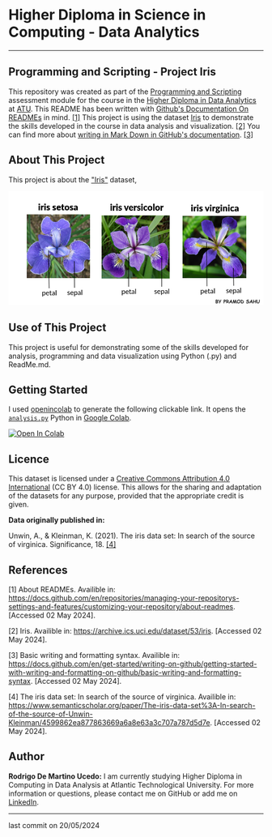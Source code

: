 # Higher Diploma in Science in Computing - Data Analytics
******

## Programming and Scripting - Project Iris

This repository was created as part of the [Programming and Scripting](https://www.gmit.ie/programming-and-scripting) assessment module for the course in the [Higher Diploma in Data Analytics](https://www.gmit.ie/higher-diploma-in-science-in-computing-in-data-analytics?_gl=1*1bcdos0*_ga*MTE3OTU2MzQ5LjE2OTY2MDYwMzE.*_ga_5R02GBYV8V*MTcxNDMzOTE2Ni4xMS4xLjE3MTQzMzkyMDAuMC4wLjA.) at [ATU](https://www.atu.ie/). This README has been written with [Github's Documentation On READMEs](https://docs.github.com/en/repositories/managing-your-repositorys-settings-and-features/customizing-your-repository/about-readmes) in mind. [[1]](#1) This project is using the dataset [Iris](https://archive.ics.uci.edu/dataset/53/iris) to demonstrate the skills developed in the course in data analysis and visualization. [[2]](#2) You can find more about [writing in Mark Down in GitHub's documentation](https://docs.github.com/en/get-started/writing-on-github/getting-started-with-writing-and-formatting-on-github/basic-writing-and-formatting-syntax). [[3]](#3)

## About This Project

This project is about the ["Iris"](https://raw.githubusercontent.com/mwaskom/seaborn-data/master/iris.csv) dataset, 

![Iris](Irisimg.png)

## Use of This Project

This project is useful for demonstrating some of the skills developed for analysis, programming and data visualization using Python (.py) and ReadMe.md.

## Getting Started

I used [openincolab](https://openincolab.com/) to generate the following clickable link.
It opens the [`analysis.py`](https://github.com/RodrigoDMU/pands-project/blob/main/analysis.py) Python in [Google Colab](https://colab.research.google.com/).

<a target="_blank" href="https://colab.research.google.com/github/RodrigoDMU/pands-project/blob/main/analysis.py">
  <img src="https://colab.research.google.com/assets/colab-badge.svg" alt="Open In Colab"/>
</a>

## Licence

This dataset is licensed under a [Creative Commons Attribution 4.0 International](https://creativecommons.org/licenses/by/4.0/legalcode) (CC BY 4.0) license. This allows for the sharing and adaptation of the datasets for any purpose, provided that the appropriate credit is given.

**Data originally published in:**

Unwin, A., & Kleinman, K. (2021). The iris data set: In search of the source of virginica. Significance, 18. [[4]](#4)

## References

<a id="1">[1]</a> About READMEs. Availible in: https://docs.github.com/en/repositories/managing-your-repositorys-settings-and-features/customizing-your-repository/about-readmes. [Accessed 02 May 2024].

<a id="2">[2]</a> Iris. Availible in: https://archive.ics.uci.edu/dataset/53/iris. [Accessed 02 May 2024].

<a id="3">[3]</a> Basic writing and formatting syntax. Availible in: https://docs.github.com/en/get-started/writing-on-github/getting-started-with-writing-and-formatting-on-github/basic-writing-and-formatting-syntax. [Accessed 02 May 2024].

<a id="4">[4]</a> The iris data set: In search of the source of virginica. Availible in: https://www.semanticscholar.org/paper/The-iris-data-set%3A-In-search-of-the-source-of-Unwin-Kleinman/4599862ea877863669a6a8e63a3c707a787d5d7e. [Accessed 02 May 2024].

## Author

**Rodrigo De Martino Ucedo:**
 I am currently studying Higher Diploma in Computing in Data Analysis at Atlantic Technological University. For more information or questions, please contact me on GitHub or add me on [LinkedIn](https://www.linkedin.com/in/rdmdemartino/).
*****
last commit on 20/05/2024